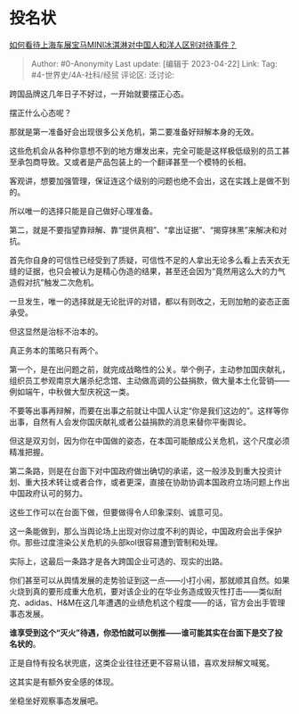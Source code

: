 # 投名状
[如何看待上海车展宝马MINI冰淇淋对中国人和洋人区别对待事件？](https://www.zhihu.com/question/596680238/answer/2994496513)

> Author: #0-Anonymity
> Last update: [编辑于 2023-04-22]
> Link:
> Tag: #4-世界史/4A-社科/经贸 
> 评论区:
> 泛讨论:

跨国品牌这几年日子不好过，一开始就要摆正心态。

摆正什么心态呢？

那就是第一准备好会出现很多公关危机，第二要准备好辩解本身的无效。

这些危机会从各种你意想不到的地方爆发出来，完全可能是这样极低级别的员工甚至承包商导致。又或者是产品包装上的一个翻译甚至一个模特的长相。

客观讲，想要加强管理，保证连这个级别的问题也绝不会出，这在实践上是做不到的。

所以唯一的选择只能是自己做好心理准备。

第二，就是不要指望靠辩解、靠“提供真相”、“拿出证据”、“揭穿抹黑”来解决和对抗。

首先你自身的可信性已经受到了质疑，可信性不足的人拿出无论多么看上去天衣无缝的证据，也只会被认为是精心伪造的结果，甚至还会因为“竟然用这么大的力气造假对抗”触发二次危机。

一旦发生，唯一的选择就是无论批评的对错，都以有则改之，无则加勉的姿态正面承受。

但这显然是治标不治本的。

真正务本的策略只有两个。

第一个，是在出问题之前，就完成战略性的公关。举个例子，主动参加国庆献礼，组织员工参观南京大屠杀纪念馆、主动做高调的公益捐款，做大量本土化营销——例如端午，中秋做大型庆祝这一类。

不要等出事再辩解，而要在出事之前就让中国人认定“你是我们这边的”。这样等你出事，自然有人会发你国庆献礼或者公益捐款的消息来替你平衡舆论。

但这是双刃剑，因为你在中国做的姿态，在本国可能酿成公关危机，这个尺度必须精准把握。

第二条路，则是在台面下对中国政府做出确切的承诺，这一般涉及到重大投资计划、重大技术转让或者合作，或者更深，直接在协助协调本国政府立场问题上作出中国政府认可的努力。

这些工作可以在台面下做，但要做得令人印象深刻、诚意可见。

这一条能做到，那么当舆论场上出现对你过度不利的舆论，中国政府会出手保护你。那些过度渲染公关危机的头部kol很容易遭到管制和处理。

实际上，这最后一条路才是各大跨国企业可选的、现实的出路。

你们甚至可以从舆情发展的走势验证到这一点——小打小闹，那就顺其自然。如果火烧到真的要形成重大危机，要对该企业的在华业务造成毁灭性打击——类似耐克、adidas、H&M在这几年遭遇的业绩危机这个程度——的话，官方会出手管理事态发展。

**谁享受到这个“灭火”待遇，你恐怕就可以倒推——谁可能其实在台面下是交了投名状的**。

正是自恃有投名状兜底，这类企业往往还更不容易认错，喜欢发辩解文喊冤。

这其实是有额外安全感的体现。

坐稳坐好观察事态发展吧。
